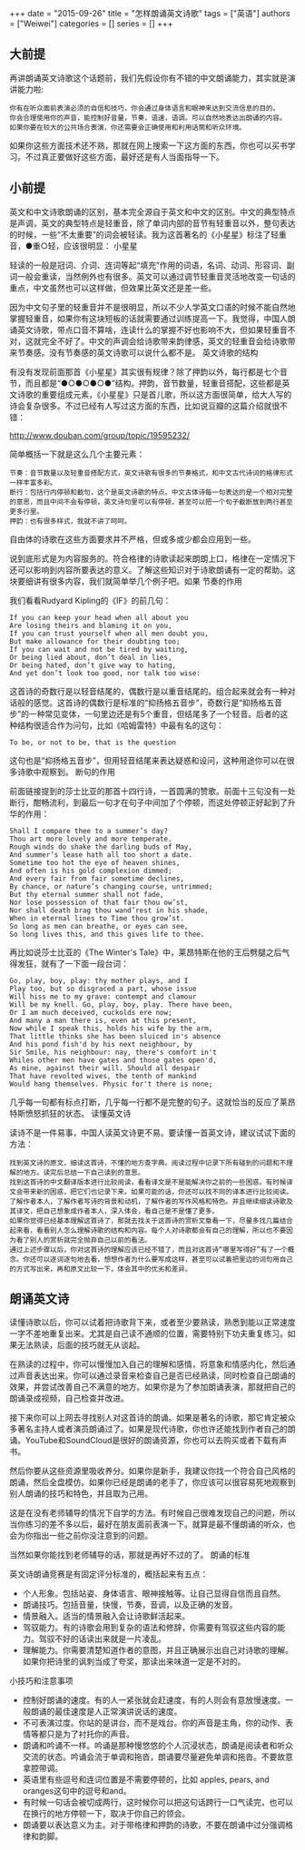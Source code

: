 +++ 
date = "2015-09-26"
title = "怎样朗诵英文诗歌"
tags = ["英语"]
authors = ["Weiwei"]
categories = []
series = []
+++

## 大前提

再讲朗诵英文诗歌这个话题前，我们先假设你有不错的中文朗诵能力，其实就是演讲能力啦:

    你有在听众面前表演必须的自信和技巧，你会通过身体语言和眼神来达到交流信息的目的。
    你会合理使用你的声音，能控制好音量，节奏，语速，语调。可以自然地表达出朗诵的内容。
    如果你要在较大的公共场合表演，你还需要会正确使用和利用话筒和听众环境。

如果你这些方面技术还不熟，那就在网上搜索一下这方面的东西，你也可以买书学习。不过真正要做好这些方面，最好还是有人当面指导一下。

## 小前提

英文和中文诗歌朗诵的区别，基本完全源自于英文和中文的区别。中文的典型特点是声调，英文的典型特点是轻重音，除了单词内部的音节有轻重音以外，整句表达的时候，一些“不太重要”的词会被轻读。我为这首著名的《小星星》标注了轻重音，●重○轻，应该很明显：
小星星

轻读的一般是冠词、介词、连词等起“填充”作用的词语，名词、动词、形容词、副词一般会重读，当然例外也有很多。英文可以通过调节轻重音灵活地改变一句话的重点，中文虽然也可以这样做，但效果比英文还是差一些。

因为中文句子里的轻重音并不是很明显，所以不少人学英文口语的时候不能自然地掌握轻重音，如果你有这块短板的话就需要通过训练提高一下。我觉得，中国人朗诵英文诗歌，带点口音不算啥，连读什么的掌握不好也影响不大，但如果轻重音不对，这就完全不好了。中文的声调会给诗歌带来韵律感，英文的轻重音会给诗歌带来节奏感。没有节奏感的英文诗歌可以说什么都不是。
英文诗歌的结构

有没有发现前面那首《小星星》其实很有规律？除了押韵以外，每行都是七个音节，而且都是“●○●○●○●”结构。押韵，音节数量，轻重音搭配，这些都是英文诗歌的重要组成元素，《小星星》只是首儿歌，所以这方面很简单，给大人写的诗会复杂很多。不过已经有人写过这方面的东西，比如说豆瓣的这篇介绍就很不错：

http://www.douban.com/group/topic/19595232/

简单概括一下就是这么几个主要元素：

    节奏：音节数量以及轻重音搭配方式，英文诗歌有很多的节奏格式，和中文古代诗词的格律形式一样丰富多彩。
    断行：包括行内停顿和截句，这个是英文诗歌的特点。中文古体诗每一句表达的是一个相对完整的意思，而且中间不会有停顿，英文诗句里可以有停顿，甚至可以把一个句子截断放到两行甚至更多行里。
    押韵：也有很多样式，我就不讲了呵呵。

自由体的诗歌在这些方面要求并不严格，但或多或少都会应用到一些。

说到底形式是为内容服务的。符合格律的诗歌读起来朗朗上口，格律在一定情况下还可以影响到内容所要表达的意义。了解这些知识对于诗歌朗诵有一定的帮助。这块要细讲有很多内容，我们就简单举几个例子吧。如果
节奏的作用

我们看看Rudyard Kipling的《IF》的前几句：

    If you can keep your head when all about you
    Are losing theirs and blaming it on you,
    If you can trust yourself when all men doubt you,
    But make allowance for their doubting too;
    If you can wait and not be tired by waiting,
    Or being lied about, don’t deal in lies,
    Or being hated, don’t give way to hating,
    And yet don’t look too good, nor talk too wise:

这首诗的奇数行是以轻音结尾的，偶数行是以重音结尾的。组合起来就会有一种对话般的感觉。这首诗的偶数行是标准的“抑扬格五音步”，奇数行是“抑扬格五音步”的一种常见变体，一句里边还是有5个重音，但结尾多了一个轻音。后者的这种结构很适合作为问句，比如《哈姆雷特》中最有名的这句：

    To be, or not to be, that is the question

这句也是“抑扬格五音步”，但用轻音结尾来表达疑惑和设问，这种用途你可以在很多诗歌中观察到。
断句的作用

前面链接提到的莎士比亚的那首十四行诗，一首圆满的赞歌。前面十三句没有一处断行，酣畅流利，到最后一句才在句子中间加了个停顿，而这处停顿正好起到了升华的作用：

    Shall I compare thee to a summer’s day?
    Thou art more lovely and more temperate.
    Rough winds do shake the darling buds of May,
    And summer’s lease hath all too short a date.
    Sometime too hot the eye of heaven shines,
    And often is his gold complexion dimmed;
    And every fair from fair sometime declines,
    By chance, or nature’s changing course, untrimmed;
    But thy eternal summer shall not fade,
    Nor lose possession of that fair thou ow’st,
    Nor shall death brag thou wand’rest in his shade,
    When in eternal lines to Time thou grow’st.
    So long as men can breathe, or eyes can see,
    So long lives this, and this gives life to thee.

再比如说莎士比亚的《The Winter's Tale》中，莱昂特斯在他的王后劈腿之后气得发狂，就有了一下面一段台词：

    Go, play, boy, play: thy mother plays, and I
    Play too, but so disgraced a part, whose issue
    Will hiss me to my grave: contempt and clamour
    Will be my knell. Go, play, boy, play. There have been,
    Or I am much deceived, cuckolds ere now;
    And many a man there is, even at this present,
    Now while I speak this, holds his wife by the arm,
    That little thinks she has been sluiced in's absence
    And his pond fish'd by his next neighbour, by
    Sir Smile, his neighbour: nay, there's comfort in't
    Whiles other men have gates and those gates open'd,
    As mine, against their will. Should all despair
    That have revolted wives, the tenth of mankind
    Would hang themselves. Physic for't there is none;

几乎每一句都有标点打断，几乎每一行都不是完整的句子。这就恰当的反应了莱昂特斯愤怒抓狂的状态。
读懂英文诗

读诗不是一件易事，中国人读英文诗更不易。要读懂一首英文诗，建议试试下面的方法：

    找到英文诗的原文，细读这首诗，不懂的地方查字典。阅读过程中记录下所有碰到的问题和不理解的地方。读完后总结一下自己读到的意思。
    找到这首诗的中文翻译版本进行比较阅读，看看译文是不是能解决你之前的一些困惑。有时候译文会带来新的困惑，把它们也记录下来。如果可能的话，你还可以找不同的译本进行比较阅读。
    了解作者本人，了解作者写诗的背景和动机，了解作者的写作风格和特色。并且继续细读诗歌及其译文，把自己想象成作者本人，深入体会，看自己是不是懂了更多。
    如果你觉得已经基本理解这首诗了，那就去找关于这首诗的赏析文章看一下，尽量多找几篇结合起来看，看看别人怎么理解诗歌的结构和内容。每个人对诗歌都会有自己的理解，所以也不要因为看了别人的赏析就完全抛弃自己以前的看法。
    通过上述步骤以后，你对这首诗的理解应该已经不错了，而且对这首诗“哪里写得好”有了一个概念。你还可以逐词逐句地去看，想想作者为什么要写成这样，甚至可以试着把里边的词句用自己的方式写出来，再和原文比较一下，体会其中的优劣和差异。

## 朗诵英文诗

读懂诗歌以后，你可以试着把诗歌背下来，或者至少要熟读，熟悉到能以正常速度一字不差地重复出来。尤其是自己读不通顺的位置，需要特别下功夫重复练习。如果无法熟读，后面的技巧就无从谈起。

在熟读的过程中，你可以慢慢加入自己的理解和感情，将意象和情感内化，然后通过声音表达出来。你可以通过录音来检查自己是否已经熟读，同时检查自己朗诵的效果，并尝试改善自己不满意的地方。如果你是为了参加朗诵表演，那就把自己的朗诵录成视频，自己检查并改进。

接下来你可以上网去寻找别人对这首诗的朗诵。如果是著名的诗歌，那它肯定被众多著名主持人或者演员朗诵过了。如果是现代诗歌，你也许还能找到作者自己的朗诵。YouTube和SoundCloud是很好的朗诵资源，你也可以去购买或者下载有声书。

然后你要从这些资源里吸收养分。如果你是新手，我建议你找一个符合自己风格的朗诵，然后全盘模仿。如果你已经是朗诵的老手了，你应该可以很容易死地观察到别人朗诵的技巧和特色，并且取为己用。

这是在没有老师辅导的情况下自学的方法。有时候自己很难发现自己的问题，所以当你练习的差不多以后，最好在朋友面前表演一下。就算是最不懂朗诵的听众，也会为你指出一些之前你没注意到的问题。

当然如果你能找到老师辅导的话，那就是再好不过的了。
朗诵的标准

英文诗朗诵竞赛是有固定评分标准的，概括起来有五点：

* 个人形象。包括站姿、身体语言、眼神接触等。让自己显得自信而且自然。
* 朗诵技巧。包括音量，快慢，节奏，音调，以及正确的发音。
* 情景融入。适当的情景融入会让诗歌鲜活起来。
* 驾驭能力。有的诗歌会用到复杂的语法和修辞，你需要有驾驭这些内容的能力。驾驭不好的话读出来就是一片凌乱。
* 理解能力。你需要清楚知道作者的意图，并且正确展示出自己对诗歌的理解。如果你把诗里的讽刺当成了夸奖，那读出来味道一定是不对的。

小技巧和注意事项

* 控制好朗诵的速度。有的人一紧张就会赶速度，有的人则会有意放慢速度。一般朗诵的最佳速度是人正常演讲说话的速度。
* 不可表演过度。你站的是讲台，而不是戏台。你的声音是主角，你的动作、表情等都只是为了衬托你的声音。
* 朗诵和吟诵不一样。吟诵是那种慢悠悠的个人沉浸状态，朗诵是阅读者和听众交流的状态。吟诵会流于单调和拖沓，朗诵要尽量避免单调和拖沓。不要故意拿腔带调。
* 英语里有些逗号和连词位置是不需要停顿的，比如 apples, pears, and oranges这句中的逗号和and。
* 有时候一句话会被切成两行，这时候你可以把这句话跨行一口气读完，也可以在换行的地方停顿一下，取决于你自己的领会。
* 朗诵要以表达意义为主。对于带格律和押韵的诗歌，不要在朗诵中过分强调格律和韵脚。
